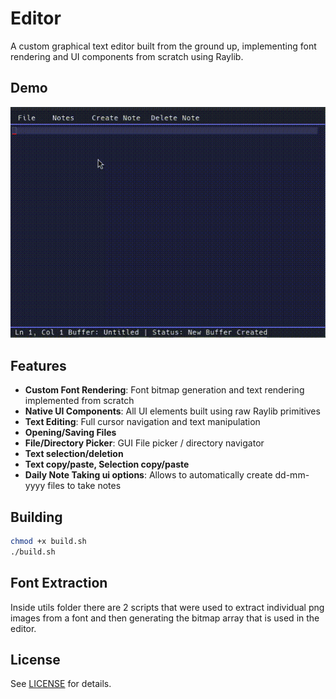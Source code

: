 # Editor

A custom graphical text editor built from the ground up, implementing font rendering and UI components from scratch using Raylib.

## Demo

![Demo Video 1](screenshots/forth.gif)


## Features

- **Custom Font Rendering**: Font bitmap generation and text rendering implemented from scratch
- **Native UI Components**: All UI elements built using raw Raylib primitives
- **Text Editing**: Full cursor navigation and text manipulation
- **Opening/Saving Files**
- **File/Directory Picker**: GUI File picker / directory navigator
- **Text selection/deletion**
- **Text copy/paste, Selection copy/paste**
- **Daily Note Taking ui options**: Allows to automatically create dd-mm-yyyy files to take notes

## Building

```bash
chmod +x build.sh
./build.sh
```

## Font Extraction

Inside utils folder there are 2 scripts that were used to extract individual png images from a font and then generating the bitmap array that is used in the editor.


## License

See [LICENSE](LICENSE) for details.